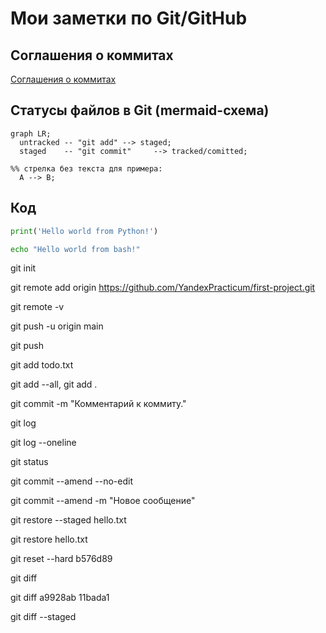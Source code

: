 # Мои заметки по Git/GitHub

## Соглашения о коммитах
[Соглашения о коммитах](https://www.conventionalcommits.org/en/v1.0.0/)

## Статусы файлов в Git (mermaid-схема)

```mermaid
graph LR;
  untracked -- "git add" --> staged;
  staged    -- "git commit"     --> tracked/comitted;

%% стрелка без текста для примера: 
  A --> B;
``` 

## Код

```python
print('Hello world from Python!')
```

```bash
echo "Hello world from bash!"
```

git init

git remote add origin https://github.com/YandexPracticum/first-project.git

git remote -v

git push -u origin main

git push

git add todo.txt

git add --all, git add .

git commit -m "Комментарий к коммиту."

git log

git log --oneline

git status

git commit --amend --no-edit

git commit --amend -m "Новое сообщение"

git restore --staged hello.txt

git restore hello.txt

git reset --hard b576d89

git diff

git diff a9928ab 11bada1

git diff --staged

